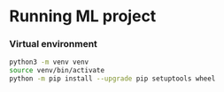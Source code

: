 # Running ML project

### Virtual environment
```bash
python3 -m venv venv
source venv/bin/activate
python -m pip install --upgrade pip setuptools wheel
```